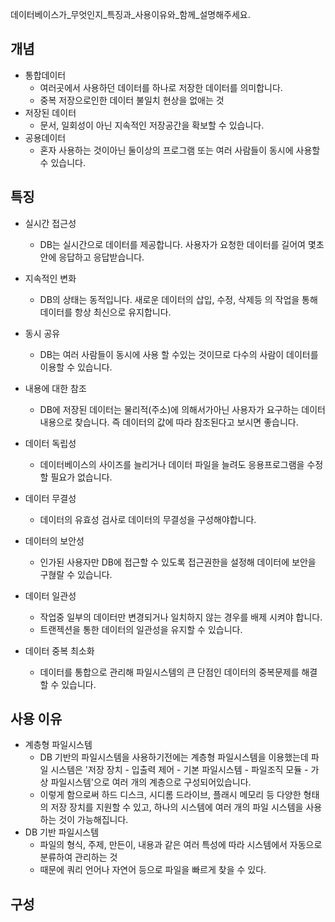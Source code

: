 데이터베이스가_무엇인지_특징과_사용이유와_함께_설명해주세요.

## 개념
- 통합데이터
  - 여러곳에서 사용하던 데이터를 하나로 저장한 데이터를 의미합니다.
  - 중복 저장으로인한 데이터 불일치 현상을 없애는 것
- 저장된 데이터
  - 문서, 일회성이 아닌 지속적인 저장공간을 확보할 수 있습니다.
- 공용데이터
  - 혼자 사용하는 것이아닌 둘이상의 프로그램 또는 여러 사람들이 동시에 사용할 수 있습니다.

## 특징
- 실시간 접근성
  - DB는 실시간으로 데이터를 제공합니다. 사용자가 요청한 데이터를 길어여 몇초 안에 응답하고 응답받습니다.
- 지속적인 변화
  - DB의 상태는 동적입니다. 새로운 데이터의 삽입, 수정, 삭제등 의 작업을 통해 데이터를 항상 최신으로 유지합니다.
- 동시 공유
  - DB는 여러 사람들이 동시에 사용 할 수있는 것이므로 다수의 사람이 데이터를 이용할 수 있습니다.
- 내용에 대한 참조
  - DB에 저장된 데이터는 물리적(주소)에 의해서가아닌 사용자가 요구하는 데이터 내용으로 찾습니다. 즉 데이터의 값에 따라 참조된다고 보시면 좋습니다.


- 데이터 독립성
  - 데이터베이스의 사이즈를 늘리거나 데이터 파일을 늘려도 응용프로그램을 수정할 필요가 없습니다.
- 데이터 무결성
  - 데이터의 유효성 검사로 데이터의 무결성을 구성해야합니다. 
- 데이터의 보안성
  - 인가된 사용자만 DB에 접근할 수 있도록 접근권한을 설정해 데이터에 보안을 구혆랄 수 있습니다.
- 데이터 일관성
  - 작업중 일부의 데이터만 변경되거나 일치하지 않는 경우를 배제 시켜야 합니다.
  - 트랜젝션을 통한 데이터의 일관성을 유지할 수 있습니다.
- 데이터 중복 최소화
  - 데이터를 통합으로 관리해 파일시스템의 큰 단점인 데이터의 중복문제를 해결할 수 있습니다.

## 사용 이유
- 계층형 파일시스템
  - DB 기반의 파일시스템을 사용하기전에는 계층형 파일시스템을 이용했는데 파일 시스템은 '저장 장치 - 입출력 제어 - 기본 파일시스템 - 파일조직 모듈 - 가상 파일시스템'으로 여러 개의 계층으로 구성되어있습니다. 
  - 이렇게 함으로써 하드 디스크, 시디롬 드라이브, 플래시 메모리 등 다양한 형태의 저장 장치를 지원할 수 있고, 하나의 시스템에 여러 개의 파일 시스템을 사용하는 것이 가능해집니다.
- DB 기반 파일시스템
  - 파일의 형식, 주제, 만든이, 내용과 같은 여러 특성에 따라 시스템에서 자동으로 분류하여 관리하는 것
  - 때문에 쿼리 언어나 자연어 등으로 파일을 빠르게 찾을 수 있다.
  
## 구성
